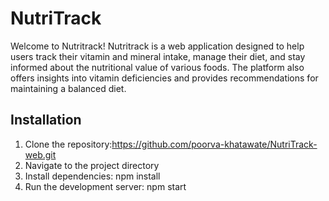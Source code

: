 # NutriTrack
Welcome to Nutritrack! Nutritrack is a web application designed to help users track their vitamin and mineral intake, manage their diet, and stay informed about the nutritional value of various foods. The platform also offers insights into vitamin deficiencies and provides recommendations for maintaining a balanced diet.

## Installation
1. Clone the repository:https://github.com/poorva-khatawate/NutriTrack-web.git
2. Navigate to the project directory
3. Install dependencies: npm install
4. Run the development server: npm start